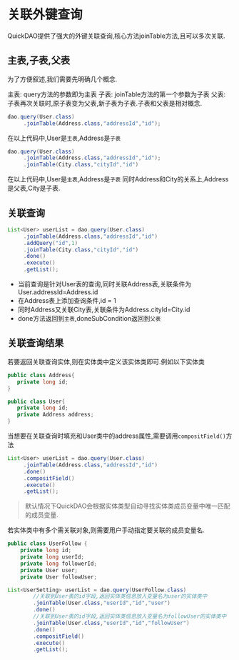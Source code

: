 # 关联外键查询

QuickDAO提供了强大的外键关联查询,核心方法joinTable方法,且可以多次关联.

## 主表,子表,父表

为了方便叙述,我们需要先明确几个概念.

主表: query方法的参数即为主表
子表: joinTable方法的第一个参数为子表
父表: 子表再次关联时,原子表变为父表,新子表为子表.子表和父表是相对概念.

```java
dao.query(User.class)
     .joinTable(Address.class,"addressId","id");
```
在以上代码中,User是``主表``,Address是``子表``

```java
dao.query(User.class)
     .joinTable(Address.class,"addressId","id");
     .joinTable(City.class,"cityId","id")
```
在以上代码中,User是``主表``,Address是``子表``
同时Address和City的关系上,Address是父表,City是子表.

## 关联查询
```java
List<User> userList = dao.query(User.class)
     .joinTable(Address.class,"addressId","id")
     .addQuery("id",1)
     .joinTable(City.class,"cityId","id")
     .done()
     .execute()
     .getList();
```

* 当前查询是针对User表的查询,同时关联Address表,关联条件为User.addressId=Address.id
* 在Address表上添加查询条件,id = 1
* 同时Address又关联City表,关联条件为Address.cityId=City.id
* done方法返回到``主表``,doneSubCondition返回到``父表``

## 关联查询结果

若要返回关联查询实体,则在实体类中定义该实体类即可.例如以下实体类
```java
public class Address{
   private long id;
}

public class User{
   private long id;
   private Address address;
}
```

当想要在关联查询时填充和User类中的address属性,需要调用``compositField()``方法

```java
List<User> userList = dao.query(User.class)
     .joinTable(Address.class,"addressId","id")
     .done()
     .compositField()
     .execute()
     .getList();
```

> 默认情况下QuickDAO会根据实体类型自动寻找实体类成员变量中唯一匹配的成员变量.

若实体类中有多个需关联对象,则需要用户手动指定要关联的成员变量名.

```java
public class UserFollow {
    private long id;
    private long userId;
    private long followerId;
    private User user;
    private User followUser;
```

```java
List<UserSetting> userList = dao.query(UserFollow.class)
        //关联到User表的id字段,返回实体类信息放入变量名为user的实体类中
        .joinTable(User.class,"userId","id","user")
        .done()
        //关联到User表的id字段,返回实体类信息放入变量名为followUser的实体类中
        .joinTable(User.class,"userId","id","followUser")
        .done()
        .compositField()
        .execute()
        .getList();
```
